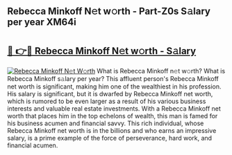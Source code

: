 ## Rebecca Minkoff N𝚎t w𝚘rth - Part-Z0s S𝚊lary per year XM64i

# <h2><a href="http://gc49fp7.nevu.top/?p=Rebecca+Minkoff">🔗 👉🔴 Rebecca Minkoff N𝚎t w𝚘rth - S𝚊lary</a></h2>

[![Rebecca Minkoff N𝚎t W𝚘rth](https://i.imgur.com/Oavwk0R.jpeg)](http://gc49fp7.nevu.top/?p=Rebecca+Minkoff)
What is Rebecca Minkoff n𝚎t w𝚘rth? What is Rebecca Minkoff s𝚊lary per year?
This affluent person's Rebecca Minkoff net worth is significant, making him one of the wealthiest in his profession. His salary is significant, but it is dwarfed by Rebecca Minkoff net worth, which is rumored to be even larger as a result of his various business interests and valuable real estate investments. With a Rebecca Minkoff net worth that places him in the top echelons of wealth, this man is famed for his business acumen and financial savvy. This rich individual, whose Rebecca Minkoff net worth is in the billions and who earns an impressive salary, is a prime example of the force of perseverance, hard work, and financial acumen.
